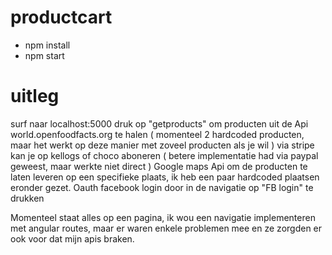 # productcart
- npm install
- npm start
# uitleg
surf naar localhost:5000
druk op "getproducts" om producten uit de Api world.openfoodfacts.org te halen ( momenteel 2 hardcoded producten, maar het werkt op deze manier met zoveel producten als je wil )
via stripe kan je op kellogs of choco aboneren ( betere implementatie had via paypal geweest, maar werkte niet direct )
Google maps Api om de producten te laten leveren op een specifieke plaats, ik heb een paar hardcoded plaatsen eronder gezet.
Oauth facebook login door in de navigatie op "FB login" te drukken

Momenteel staat alles op een pagina, ik wou een navigatie implementeren met angular routes, maar er waren enkele problemen mee en ze zorgden er ook voor dat mijn apis braken.
